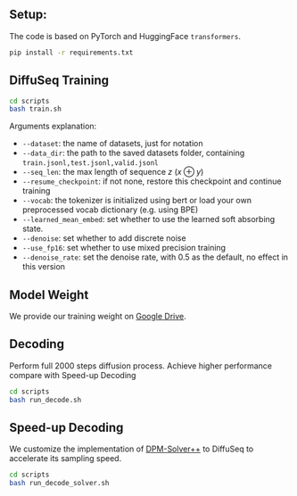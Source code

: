 ## Setup:
The code is based on PyTorch and HuggingFace `transformers`.
```bash 
pip install -r requirements.txt 
```

## DiffuSeq Training
```bash
cd scripts
bash train.sh
```
Arguments explanation:
- ```--dataset```: the name of datasets, just for notation
- ```--data_dir```: the path to the saved datasets folder, containing ```train.jsonl,test.jsonl,valid.jsonl```
- ```--seq_len```: the max length of sequence $z$ ($x\oplus y$)
- ```--resume_checkpoint```: if not none, restore this checkpoint and continue training
- ```--vocab```: the tokenizer is initialized using bert or load your own preprocessed vocab dictionary (e.g. using BPE)
- ```--learned_mean_embed```: set whether to use the learned soft absorbing state.
- ```--denoise```: set whether to add discrete noise
- ```--use_fp16```: set whether to use mixed precision training
- ```--denoise_rate```: set the denoise rate, with 0.5 as the default, no effect in this version

## Model Weight
We provide our training weight on [Google Drive](https://drive.google.com/drive/folders/1JgwzrrOeA0uNF-03Tii041GJOKE9s2Ue?usp=sharing).

## Decoding
Perform full 2000 steps diffusion process. Achieve higher performance compare with Speed-up Decoding
```bash
cd scripts
bash run_decode.sh
```

## Speed-up Decoding
We customize the implementation of [DPM-Solver++](https://github.com/LuChengTHU/dpm-solver) to DiffuSeq to accelerate its sampling speed.
```bash
cd scripts
bash run_decode_solver.sh
```
